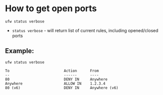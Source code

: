 # How to get open ports

```ufw
ufw status verbose
```

- `status verbose` - will return list of current rules, including opened/closed ports

## Example: 
```ufw
ufw status verbose
```
```
To                         Action      From
--                         ------      ----
80                         DENY IN     Anywhere                  
Anywhere                   ALLOW IN    1.2.3.4                   
80 (v6)                    DENY IN     Anywhere (v6)  
```
